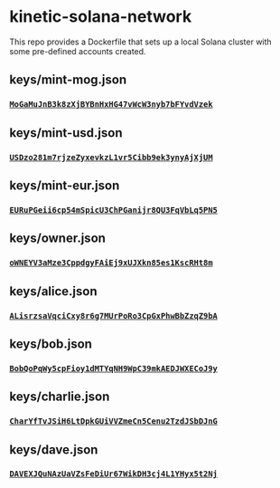 # kinetic-solana-network

This repo provides a Dockerfile that sets up a local Solana cluster with some pre-defined accounts created.

## keys/mint-mog.json

### [`MoGaMuJnB3k8zXjBYBnHxHG47vWcW3nyb7bFYvdVzek`](https://explorer.solana.com/address/MoGaMuJnB3k8zXjBYBnHxHG47vWcW3nyb7bFYvdVzek?cluster=custom&customUrl=http%3A%2F%2Flocalhost%3A8899)

## keys/mint-usd.json

### [`USDzo281m7rjzeZyxevkzL1vr5Cibb9ek3ynyAjXjUM`](https://explorer.solana.com/address/USDzo281m7rjzeZyxevkzL1vr5Cibb9ek3ynyAjXjUM?cluster=custom&customUrl=http%3A%2F%2Flocalhost%3A8899)

## keys/mint-eur.json

### [`EURuPGeii6cp54mSpicU3ChPGanijr8QU3FqVbLq5PN5`](https://explorer.solana.com/address/EURuPGeii6cp54mSpicU3ChPGanijr8QU3FqVbLq5PN5?cluster=custom&customUrl=http%3A%2F%2Flocalhost%3A8899)


## keys/owner.json

### [`oWNEYV3aMze3CppdgyFAiEj9xUJXkn85es1KscRHt8m`](https://explorer.solana.com/address/oWNEYV3aMze3CppdgyFAiEj9xUJXkn85es1KscRHt8m?cluster=custom&customUrl=http%3A%2F%2Flocalhost%3A8899)

## keys/alice.json

### [`ALisrzsaVqciCxy8r6g7MUrPoRo3CpGxPhwBbZzqZ9bA`](https://explorer.solana.com/address/ALisrzsaVqciCxy8r6g7MUrPoRo3CpGxPhwBbZzqZ9bA/?cluster=custom&customUrl=http%3A%2F%2Flocalhost%3A8899)

## keys/bob.json

### [`BobQoPqWy5cpFioy1dMTYqNH9WpC39mkAEDJWXECoJ9y`](https://explorer.solana.com/address/BobQoPqWy5cpFioy1dMTYqNH9WpC39mkAEDJWXECoJ9y?cluster=custom&customUrl=http%3A%2F%2Flocalhost%3A8899)

## keys/charlie.json

### [`CharYfTvJSiH6LtDpkGUiVVZmeCn5Cenu2TzdJSbDJnG`](https://explorer.solana.com/address/CharYfTvJSiH6LtDpkGUiVVZmeCn5Cenu2TzdJSbDJnG?cluster=custom&customUrl=http%3A%2F%2Flocalhost%3A8899)

## keys/dave.json

### [`DAVEXJQuNAzUaVZsFeDiUr67WikDH3cj4L1YHyx5t2Nj`](https://explorer.solana.com/address/DAVEXJQuNAzUaVZsFeDiUr67WikDH3cj4L1YHyx5t2Nj?cluster=custom&customUrl=http%3A%2F%2Flocalhost%3A8899)
